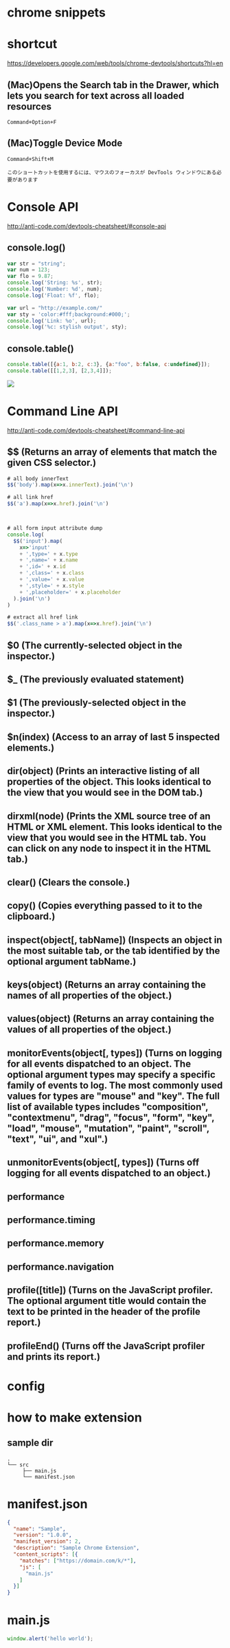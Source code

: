 # chrome snippets

# shortcut

https://developers.google.com/web/tools/chrome-devtools/shortcuts?hl=en

## (Mac)Opens the Search tab in the Drawer, which lets you search for text across all loaded resources
```
Command+Option+F
```

## (Mac)Toggle Device Mode
```
Command+Shift+M

このショートカットを使用するには、マウスのフォーカスが DevTools ウィンドウにある必要があります
```


# Console API
http://anti-code.com/devtools-cheatsheet/#console-api

## console.log()
```js
var str = "string";
var num = 123;
var flo = 9.87;
console.log('String: %s', str);
console.log('Number: %d', num);
console.log('Float: %f', flo);

var url = "http://example.com/"
var sty = 'color:#fff;background:#000;';
console.log('Link: %o', url);
console.log('%c: stylish output', sty);
```

## console.table()
```js
console.table([{a:1, b:2, c:3}, {a:"foo", b:false, c:undefined}]);
console.table([[1,2,3], [2,3,4]]);
```
<img src="https://i.gyazo.com/e4cc362643535a26f61ec8cb511455cc.png">


# Command Line API
http://anti-code.com/devtools-cheatsheet/#command-line-api

## $$ (Returns an array of elements that match the given CSS selector.)
```js
# all body innerText
$$('body').map(x=>x.innerText).join('\n')

# all link href
$$('a').map(x=>x.href).join('\n')



# all form input attribute dump
console.log(
  $$('input').map(
    x=>'input'
    + ',type=' + x.type
    + ',name=' + x.name
    + ',id=' + x.id
    + ',class=' + x.class
    + ',value=' + x.value
    + ',style=' + x.style
    + ',placeholder=' + x.placeholder
  ).join('\n')
)

# extract all href link
$$('.class_name > a').map(x=>x.href).join('\n')
```

## $0 (The currently-selected object in the inspector.)
## $_ (The previously evaluated statement)
## $1 (The previously-selected object in the inspector.)
## $n(index) (Access to an array of last 5 inspected elements.)
## dir(object) (Prints an interactive listing of all properties of the object. This looks identical to the view that you would see in the DOM tab.)
## dirxml(node) (Prints the XML source tree of an HTML or XML element. This looks identical to the view that you would see in the HTML tab. You can click on any node to inspect it in the HTML tab.)
## clear() (Clears the console.)
## copy() (Copies everything passed to it to the clipboard.)
## inspect(object[, tabName]) (Inspects an object in the most suitable tab, or the tab identified by the optional argument tabName.)
## keys(object) (Returns an array containing the names of all properties of the object.)
## values(object) (Returns an array containing the values of all properties of the object.)
## monitorEvents(object[, types]) (Turns on logging for all events dispatched to an object. The optional argument types may specify a specific family of events to log. The most commonly used values for types are "mouse" and "key". The full list of available types includes "composition", "contextmenu", "drag", "focus", "form", "key", "load", "mouse", "mutation", "paint", "scroll", "text", "ui", and "xul".)
## unmonitorEvents(object[, types]) (Turns off logging for all events dispatched to an object.)
## performance
## performance.timing
## performance.memory
## performance.navigation
## profile([title]) (Turns on the JavaScript profiler. The optional argument title would contain the text to be printed in the header of the profile report.)
## profileEnd() (Turns off the JavaScript profiler and prints its report.)



# config

# how to make extension

## sample dir
```
.
└── src
     ├── main.js
     └── manifest.json
```

# manifest.json
```json
{
  "name": "Sample",
  "version": "1.0.0",
  "manifest_version": 2,
  "description": "Sample Chrome Extension",
  "content_scripts": [{
    "matches": ["https://domain.com/k/*"],
    "js": [
      "main.js"
    ]
  }]
}
```

# main.js
```javascript
window.alert('hello world');
```





